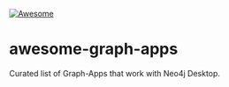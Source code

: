 [![Awesome](https://awesome.re/badge.svg)](https://awesome.re)

# awesome-graph-apps
Curated list of Graph-Apps that work with Neo4j Desktop.
